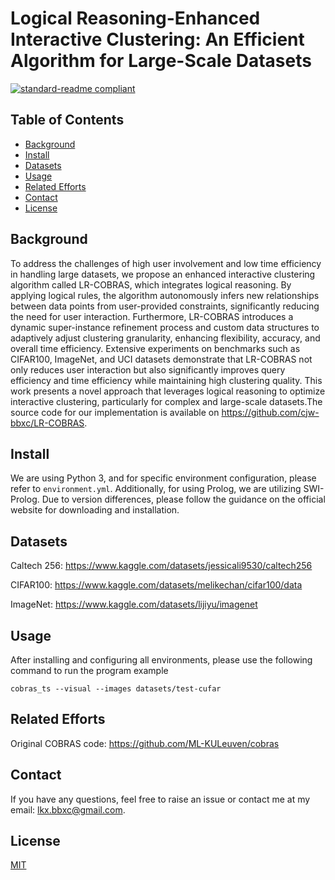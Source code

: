 # Logical Reasoning-Enhanced Interactive Clustering: An Efficient Algorithm for Large-Scale Datasets

[![standard-readme compliant](https://img.shields.io/badge/readme%20style-standard-brightgreen.svg?style=flat-square)](https://github.com/RichardLitt/standard-readme)

## Table of Contents

- [Background](#background)
- [Install](#install)
- [Datasets](#datasets)
- [Usage](#usage)
- [Related Efforts](#related-efforts)
- [Contact](#contact)
- [License](#license)

## Background

To address the challenges of high user involvement and low time efficiency in handling large datasets, we propose an
enhanced interactive clustering algorithm called LR-COBRAS, which integrates logical reasoning. By applying logical
rules, the algorithm autonomously infers new relationships between data points from user-provided constraints,
significantly reducing the need for user interaction. Furthermore, LR-COBRAS introduces a dynamic super-instance
refinement process and custom data structures to adaptively adjust clustering granularity, enhancing flexibility,
accuracy, and overall time efficiency. Extensive experiments on benchmarks such as CIFAR100, ImageNet, and UCI datasets
demonstrate that LR-COBRAS not only reduces user interaction but also significantly improves query efficiency and time
efficiency while maintaining high clustering quality. This work presents a novel approach that leverages logical
reasoning to optimize interactive clustering, particularly for complex and large-scale datasets.The source code for our
implementation is available on https://github.com/cjw-bbxc/LR-COBRAS.

## Install

We are using Python 3, and for specific environment configuration, please refer to `environment.yml`. Additionally, for
using Prolog, we are utilizing SWI-Prolog. Due to version differences, please follow the guidance on the official
website for downloading and installation.

## Datasets

Caltech 256: https://www.kaggle.com/datasets/jessicali9530/caltech256

CIFAR100: https://www.kaggle.com/datasets/melikechan/cifar100/data

ImageNet: https://www.kaggle.com/datasets/lijiyu/imagenet

## Usage

After installing and configuring all environments, please use the following command to run the program example

```shell
cobras_ts --visual --images datasets/test-cufar
```

## Related Efforts

Original COBRAS code: https://github.com/ML-KULeuven/cobras

## Contact

If you have any questions, feel free to raise an issue or contact me at my email: lkx.bbxc@gmail.com.

## License

[MIT](LICENSE)
